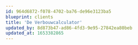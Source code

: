 ```yaml
---
id: 964d6872-f078-4702-ba76-de96e3123ba5
blueprint: clients
title: 'De Verbouwcalculator'
updated_by: 8d873b47-ad86-4fd3-9e95-27842ea80beb
updated_at: 1653382865
---
```

